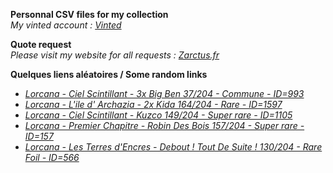 **Personnal CSV files for my collection**  
*My vinted account : [Vinted](https://www.vinted.fr/member/223153477)*

**Quote request**  
*Please visit my website for all requests : [Zarctus.fr](https://www.zarctus.fr/)*


**Quelques liens aléatoires / Some random links**
- *[Lorcana - Ciel Scintillant - 3x Big Ben 37/204 - Commune - ID=993](https://www.vinted.fr/items/5054613297-lorcana-ciel-scintillant-3x-big-ben-37204-commune-id993)*
- *[Lorcana - L'ile d' Archazia - 2x Kida 164/204 - Rare - ID=1597](https://www.vinted.fr/items/6452141983-lorcana-lile-d-archazia-2x-kida-164204-rare-id1597)*
- *[Lorcana - Ciel Scintillant - Kuzco 149/204 - Super rare - ID=1105](https://www.vinted.fr/items/6005883437-lorcana-ciel-scintillant-kuzco-149204-super-rare-id1105)*
- *[Lorcana - Premier Chapitre - Robin Des Bois 157/204 - Super rare - ID=157](https://www.vinted.fr/items/5697353763-lorcana-premier-chapitre-robin-des-bois-157204-super-rare-id157)*
- *[Lorcana - Les Terres d'Encres - Debout ! Tout De Suite ! 130/204 - Rare Foil - ID=566](https://www.vinted.fr/items/6545004237-lorcana-les-terres-dencres-debout-tout-de-suite-130204-rare-foil-id566)*
